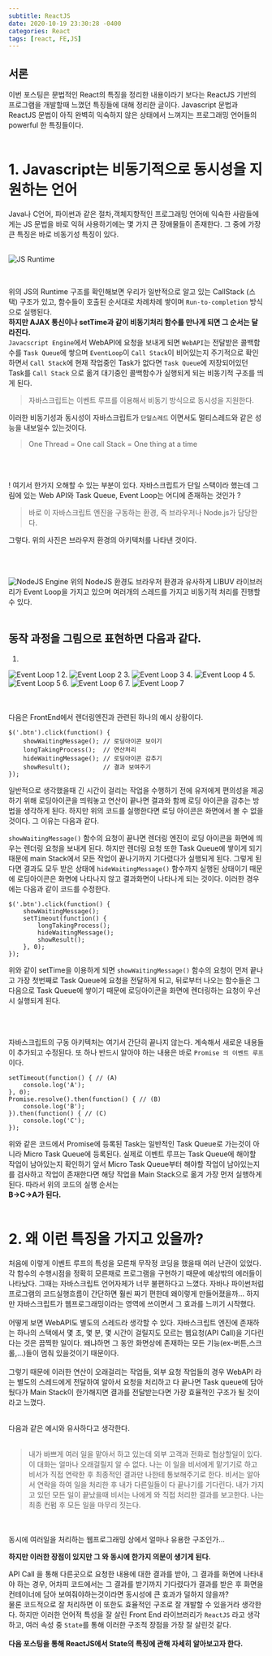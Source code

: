 ```yaml
---
subtitle: ReactJS
date: 2020-10-19 23:30:28 -0400
categories: React 
tags: [react, FE,JS]
---
```


## 서론
이번 포스팅은 문법적인 React의 특징을 정리한 내용이라기 보다는 ReactJS 기반의 프로그램을 개발할때 느꼈던 특징들에 대해 정리한 글이다. Javascript 문법과 ReactJS 문법이 아직 완벽히 익숙하지 않은 상태에서 느껴지는 프로그래밍 언어들의 powerful 한 특징들이다.
<br><br>

# 1. Javascript는 비동기적으로 동시성을 지원하는 언어

Java나 C언어, 파이썬과 같은 절차,객체지향적인 프로그래밍 언어에 익숙한 사람들에게는 JS 문법을 바로 익혀 사용하기에는 몇 가지 큰 장애물들이 존재한다. 그 중에 가장 큰 특징은 바로 비동기성 특징이 있다.
<br><br>

![JS Runtime](https://junstar17.github.io/img/js_runtime.png)

<br>

위의 JS의 Runtime 구조를 확인해보면 우리가 일반적으로 알고 있는 CallStack (스택) 구조가 있고, 함수들이 호출된 순서대로 차례차례 쌓이며  `Run-to-completion` 방식으로 실행된다.<br>
**하지만 AJAX 통신이나 setTime과 같이 비동기처리 함수를 만나게 되면 그 순서는 달라진다.** <br>
`Javacscript Engine`에서 WebAPI에 요청을 보내게 되면 `WebAPI`는 전달받은 콜백함수를 `Task Queue`에 쌓으며 `EventLoop`이 `Call Stack`이 비어있는지 주기적으로 확인하면서 `Call Stack`에 현재 작업중인 Task가 없다면 `Task Queue`에 저장되어있던 Task를 `Call Stack` 으로 옮겨 대기중인 콜백함수가 실행되게 되는 비동기적 구조를 띄게 된다.
> 자바스크립트는 이벤트 루프를 이용해서 비동기 방식으로 동시성을 지원한다. 

이러한 비동기성과 동시성이 자바스크립트가 `단일스레드` 이면서도 멀티스레드와 같은 성능을 내보일수 있는것이다.

> One Thread = One call Stack = One thing at a time

<Br><Br>

! 여기서 한가지 오해할 수 있는 부분이 있다. 자바스크립트가 단일 스택이라 했는데 그림에 있는 Web API와 Task Queue, Event Loop는 어디에 존재하는 것인가 ?

> 바로 이 자바스크립트 엔진을 구동하는 환경, 즉 브라우저나 Node.js가 담당한다. 

그렇다. 위의 사진은 브라우저 환경의 아키텍처를 나타낸 것이다.

<br><br>

![NodeJS Engine](https://junstar17.github.io/img/nodeJS.png)
위의 NodeJS 환경도 브라우저 환경과 유사하게 LIBUV 라이브러리가 Event Loop을 가지고 있으며 여러개의 스레드를 가지고 비동기적 처리를 진행할 수 있다.
<br><br>


## 동작 과정을 그림으로 표현하면 다음과 같다. <br>

1.
![Event Loop 1](https://junstar17.github.io/img/eventLoop1.png)
2.
![Event Loop 2](https://junstar17.github.io/img/eventLoop2.png)
3.
![Event Loop 3](https://junstar17.github.io/img/eventLoop3.png)
4.
![Event Loop 4](https://junstar17.github.io/img/eventLoop4.png)
5.
![Event Loop 5](https://junstar17.github.io/img/eventLoop5.png)
6.
![Event Loop 6](https://junstar17.github.io/img/eventLoop6.png)
7.
![Event Loop 7](https://junstar17.github.io/img/eventLoop7.png)


<br><br>
다음은 FrontEnd에서 렌더링엔진과 관련된 하나의 예시 상황이다.

```
$('.btn').click(function() {
    showWaitingMessage(); // 로딩아이콘 보이기
    longTakingProcess();  // 연산처리 
    hideWaitingMessage(); // 로딩아이콘 감추기
    showResult();         // 결과 보여주기
});
```

일반적으로 생각했을때 긴 시간이 걸리는 작업을 수행하기 전에 유저에게 편의성을 제공하기 위해 로딩아이콘을 띄워놓고 연산이 끝나면 결과와 함께 로딩 아이콘을 감추는 방법을 생각하게 된다.
하지만 위의 코드를 실행한다면 로딩 아이콘은 화면에서 볼 수 없을 것이다. 그 이유는 다음과 같다. <Br>

`showWaitingMessage()` 함수의 요청이 끝나면 렌더링 엔진이 로딩 아이콘을 화면에 띄우는 렌더링 요청을 보내게 된다. 하지만 렌더링 요청 또한 Task Queue에 쌓이게 되기 때문에 main Stack에서 모든 작업이 끝나기까지 기다렸다가 실행되게 된다. 그렇게 된다면 결과도 모두 받은 상태에 `hideWaitingMessage()` 함수까지 실행된 상태이기 때문에 로딩아이콘은 화면에 나타나지 않고 결과화면이 나타나게 되는 것이다. 이러한 경우에는 다음과 같이 코드를 수정한다.

```
$('.btn').click(function() {
    showWaitingMessage();
    setTimeout(function() {
        longTakingProcess();
        hideWaitingMessage();
        showResult();
    }, 0);
});
```
위와 같이 setTime을 이용하게 되면 `showWaitingMessage()` 함수의 요청이 먼저 끝나고 가장 첫번째로 Task Queue에 요청을 전달하게 되고, 뒤로부터 나오는 함수들은 그 다음으로 Task Queue에 쌓이기 때문에 로딩아이콘을 화면에 렌더링하는 요청이 우선시 실행되게 된다.

<br><br>

자바스크립트의 구동 아키텍처는 여기서 간단히 끝나지 않는다. 계속해서 새로운 내용들이 추가되고 수정된다. 또 하나 반드시 알아야 하는 내용은 바로 `Promise 의 이벤트 루프`이다.

```
setTimeout(function() { // (A)
    console.log('A');
}, 0);
Promise.resolve().then(function() { // (B)
    console.log('B');
}).then(function() { // (C)
    console.log('C');
});
```
위와 같은 코드에서 Promise에 등록된 Task는 일반적인 Task Queue로 가는것이 아니라 Micro Task Queue에 등록된다.
실제로 이벤트 루프는 Task Queue에 해야할 작업이 남아있는지 확인하기 앞서 Micro Task Queue부터 해야할 작업이 남아있는지를 검사하고 작업이 존재한다면 해당 작업을 Main Stack으로 옮겨 가장 먼저 실행하게 된다. 따라서 위의 코드의 실행 순서는<br>
**B->C->A가 된다.**
<br><br>


# 2. 왜 이런 특징을 가지고 있을까? <br>
처음에 이렇게 이벤트 루프의 특성을 모른채 무작정 코딩을 했을때 여러 난관이 있었다. 각 함수의 수행시점을 정확히 모른채로 프로그램을 구현하기 때문에 예상밖의 에러들이 나타났다. 그때는 자바스크립트 언어자체가 너무 불편하다고 느꼈다. 자바나 파이썬처럼 프로그램의 코드실행흐름이 간단하면 훨씬 짜기 편한데 왜이렇게 만들어졌을까...
하지만 자바스크립트가 웹프로그래밍이라는 영역에 쓰이면서 그 효과를 느끼기 시작했다. <br><br>
어떻게 보면  WebAPI도 별도의 스레드라 생각할 수 있다. 자바스크립트 엔진에 존재하는 하나의 스택에서 몇 초, 몇 분, 몇 시간이 걸릴지도 모르는 웹요청(API Call)을 기다린다는 것은 끔찍한 일이다. 왜냐하면 그 동안 화면상에 존재하는 모든 기능(ex-버튼,스크롤,...)들이 멈춰 있을것이기 때문이다. <br><br>
 그렇기 때문에 이러한 연산이 오래걸리는 작업들, 외부 요청 작업들의 경우 WebAPI 라는 별도의 스레드에게 전달하여 알아서 요청을 처리하고 다 끝나면 Task queue에 담아뒀다가 Main Stack이 한가해지면 결과를 전달받는다면 가장 효율적인 구조가 될 것이라고 느꼈다.
 
 <br>
다음과 같은 예시와 유사하다고 생각한다.<br>
<br>

> 내가 바쁘게 여러 일을 맡아서 하고 있는데 외부 고객과 전화로 협상할일이 있다. 이 대화는 얼마나 오래걸릴지 알 수 없다. 나는 이 일을 비서에게 맡기기로 하고 비서가 직접 연락한 후 최종적인 결과만 나한테 통보해주기로 한다. 비서는 알아서 연락을 하여 일을 처리한 후 내가 다른일들이 다 끝나기를 기다린다. 내가 가지고 있던 모든 일이 끝났을때 비서는 나에게 와 직접 처리한 결과를 보고한다. 나는 최종 컨펌 후 모든 일을 마무리 짓는다.

<br><br>
동시에 여러일을 처리하는 웹프로그래밍 상에서 얼마나 유용한 구조인가...

**하지만 이러한 장점이 있지만 그 와 동시에 한가지 의문이 생기게 된다.**
<br>

API Call 을 통해 다른곳으로 요청한 내용에 대한 결과를 받아, 그 결과를 화면에 나타내야 하는 경우, 어차피 코드에서는 그 결과를 받기까지 기다렸다가 결과를 받은 후 화면을 컨테이너에 담아 보여줘야하는것이라면 동시성에 큰 효과가 덜하지 않을까?
<br>
물론 코드적으로 잘 처리하면 이 또한도 효율적인 구조로 잘 개발할 수 있을거라 생각한다. 하지만 이러한 언어적 특성을 잘 살린 Front End 라이브러리가 `ReactJS` 라고 생각하고, 여러 속성 중 `State`를 통해 이러한 구조적 장점을 가장 잘 살린것 같다.
<br>
<br>
**다음 포스팅을 통해 ReactJS에서 State의 특징에 관해 자세히 알아보고자 한다.**
